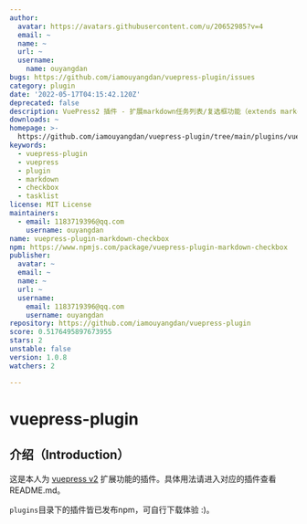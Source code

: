 ```yaml
---
author:
  avatar: https://avatars.githubusercontent.com/u/20652985?v=4
  email: ~
  name: ~
  url: ~
  username:
    name: ouyangdan
bugs: https://github.com/iamouyangdan/vuepress-plugin/issues
category: plugin
date: '2022-05-17T04:15:42.120Z'
deprecated: false
description: VuePress2 插件 - 扩展markdown任务列表/复选框功能（extends markdown checkbox or tasklist）
downloads: ~
homepage: >-
  https://github.com/iamouyangdan/vuepress-plugin/tree/main/plugins/vuepress-plugin-markdown-checkbox#readme
keywords:
  - vuepress-plugin
  - vuepress
  - plugin
  - markdown
  - checkbox
  - tasklist
license: MIT License
maintainers:
  - email: 1183719396@qq.com
    username: ouyangdan
name: vuepress-plugin-markdown-checkbox
npm: https://www.npmjs.com/package/vuepress-plugin-markdown-checkbox
publisher:
  avatar: ~
  email: ~
  name: ~
  url: ~
  username:
    email: 1183719396@qq.com
    username: ouyangdan
repository: https://github.com/iamouyangdan/vuepress-plugin
score: 0.5176495897673955
stars: 2
unstable: false
version: 1.0.8
watchers: 2

---
```


# vuepress-plugin

## 介绍（Introduction）

这是本人为 [vuepress v2](https://v2.vuepress.vuejs.org/zh/guide/) 扩展功能的插件。具体用法请进入对应的插件查看README.md。

`plugins`目录下的插件皆已发布npm，可自行下载体验 :)。